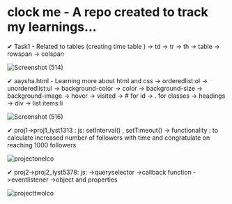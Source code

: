 # clock me - A repo created to track my learnings...

✔ Task1 - Related to tables (creating time table )
-> td
-> tr
-> th
-> table
-> rowspan
-> colspan

![Screenshot (514)](https://user-images.githubusercontent.com/52296431/122632296-8f028400-d0ef-11eb-8c54-f897c6bcd838.png)

✔ aaysha.html - Learning more about html and css
-> orderedlist:ol
-> unorderedlist:ul
-> background-color 
-> color
-> background-size 
-> background-image
-> hover
-> visited
-> # for id
-> . for classes
-> headings 
-> div 
-> list items:li

![Screenshot (516)](https://user-images.githubusercontent.com/52296431/122632582-5fed1200-d0f1-11eb-85f5-775e1857b2ab.png)

✔ proj1->proj1_lyst1313 : 
js: setInterval() , setTimeout()
-> functionality : to calculate increased number of followers with time and congratulate on reaching 1000 followers

![projectonelco](https://user-images.githubusercontent.com/52296431/122633227-025ac480-d0f5-11eb-926f-053c18ad0e71.gif)

✔ proj2->proj2_lyst5378:
js:
->queryselector
->callback function
->eventlistener
->object and properties

![projecttwolco](https://user-images.githubusercontent.com/52296431/122633366-e7d51b00-d0f5-11eb-9134-35acda4bd765.gif)

